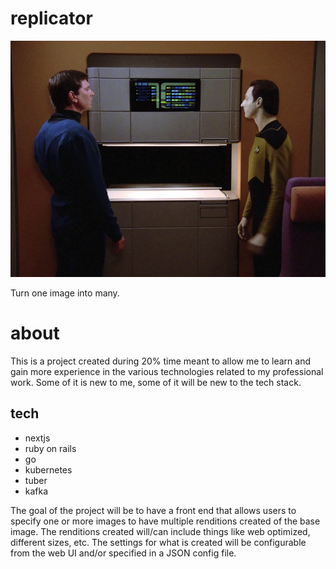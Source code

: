 # replicator

![star trek replicator](./images/st-replicator.png)

Turn one image into many.

# about

This is a project created during 20% time meant to allow me to learn and gain more experience in the various technologies related to my professional work. Some of it is new to me, some of it will be new to the tech stack.

## tech

* nextjs
* ruby on rails
* go
* kubernetes
* tuber
* kafka

The goal of the project will be to have a front end that allows users to specify one or more images to have multiple renditions created of the base image. The renditions created will/can include things like web optimized, different sizes, etc. The settings for what is created will be configurable from the web UI and/or specified in a JSON config file.
